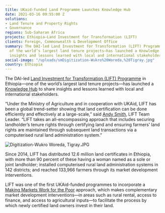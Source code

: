 ```yaml
---
title: UKaid-funded Land Programme Launches Knowledge Hub
date: 2021-03-16 09:55:00 Z
solutions:
- Land Tenure and Property Rights
- Governance
regions: Sub-Saharan Africa
projects: Ethiopia—Land Investment for Transformation (LIFT)
clients: Foreign, Commonwealth & Development Office
summary: The DAI-led Land Investment for Transformation (LIFT) Programme in Ethiopia—one
  of the world’s largest land tenure projects—has launched a Knowledge Hub to share
  insights and lessons learned with local and international stakeholders.
social-image: "/uploads/smDigitization-Wukro%20Woreda,%20Tigray.jpg"
country: Ethiopia
---
```


The DAI-led [Land Investment for Transformation (LIFT) Programme](https://www.dai.com/our-work/projects/ethiopia-land-investment-transformation-lift) in Ethiopia—one of the world’s largest land tenure projects—has launched a [Knowledge Hub](https://liftethiopia.com/knowledge/) to share insights and lessons learned with local and international stakeholders.

“Under the Ministry of Agriculture and in cooperation with UKAid, LIFT has been a global trend-setter showing that land certification can be done efficiently and effectively at a large-scale,” said [Andy Smith](https://www.linkedin.com/in/andygreygranite/), LIFT Team Leader. “LIFT takes an all-encompassing approach that includes securing landholder’s tenure rights through certifying land and ensuring farmers’ land rights are maintained through subsequent land transactions via a computerised rural land administration system.”

![Digitization-Wukro Woreda, Tigray.JPG](/uploads/Digitization-Wukro%20Woreda,%20Tigray.JPG)

Since 2014, LIFT has distributed 12.6 million land certificates in Ethiopia, with more than 90 percent of these having a woman named as a sole or joint landholder; installed computerised rural land administration systems in 142 districts; and reached 133,966 farmers through its market development interventions.

LIFT was one of the first UKAid-funded programmes to incorporate a [Making Markets Work for the Poor](https://en.wikipedia.org/wiki/M4P#:~:text=The%20term%20M4P%2C%20now%20more,of%20growth%20and%20economic%20development.) approach, which makes complementary market development interventions—in areas such as rural rental, access to finance, and access to agricultural inputs—to facilitate the process by which newly certified land owners invest in their land.